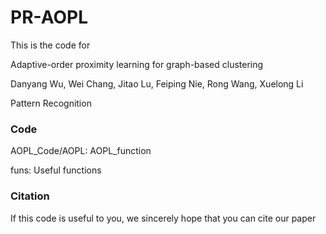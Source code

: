 # PR-AOPL
This is the code for 

Adaptive-order proximity learning for graph-based clustering

Danyang Wu, Wei Chang, Jitao Lu, Feiping Nie, Rong Wang, Xuelong Li 

Pattern Recognition

### Code 
  AOPL_Code/AOPL: AOPL_function
  
  funs: Useful functions

### Citation
If this code is useful to you, we sincerely hope that you can cite our paper 
